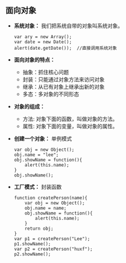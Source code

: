 ## 面向对象

* **系统对象：** 我们把系统自带的对象叫系统对象。

	```
	var ary = new Array();
	var date = new Date();
	alert(date.getDate());  //直接调用系统对象
	```
	
* **面向对象的特点：** 

	* 抽象：抓住核心问题
	* 封装：只能通过对象方法来访问对象
	* 继承：从已有对象上继承出新的对象
	* 多态：多对象的不同形态
	
* **对象的组成：**

	* 方法: 对象下面的函数，叫做对象的方法。
	* 属性: 对象下面的变量，叫做对象的属性。
	
* **创建一个对象：** 单例模式

	```
	var obj = new Object();
	obj.name = "lee";
	obj.showName = function(){
		alert(this.name);
	}
	obj.showName();
	```
	
* **工厂模式：** 封装函数

	```
	function createPerson(name){
		var obj = new Object();
		obj.name = name;
		obj.showName = function(){
			alert(this.name);
		}
		return obj;
	}
	var p1 = createPerson("Lee");
	p1.showName();
	var p2 = createPerson("huxf");
	p2.showName();
	```